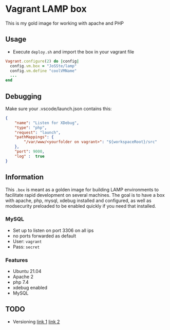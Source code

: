# Vagrant LAMP box

This is my gold image for working with apache and PHP

## Usage
* Execute `deploy.sh` and import the box in your vagrant file

``` ruby
Vagrant.configure(2) do |config|
  config.vm.box = "JoSSte/lamp"
  config.vm.define "coolVMName"
  ...
end
```

## Debugging

Make sure your .vscode/launch.json contains this:
``` json
{
    "name": "Listen for XDebug",
    "type": "php",
    "request": "launch",
    "pathMappings": {
        "/var/www/<yourfolder on vagrant>": "${workspaceRoot}/src"
    },
    "port": 9000,
    "log" :  true
}
```

## Information

This `.box` is meant as a golden image for building LAMP environments to facilitate rapid development on several machines. The goal is to have a box with apache, php, mysql, xdebug installed and configured, as well as modsecurity preloaded to be enabled quickly if you need that installed.

### MySQL
* Set up to listen on port 3306 on all ips
* no ports forwarded as default
* User: `vagrant`
* Pass: `secret`



### Features
* Ubuntu 21.04
* Apache 2
* php 7.4
* xdebug enabled
* MySQL

## TODO
* Versioning [link 1](https://www.vagrantup.com/docs/boxes/format) [link 2](https://martincarstenbach.wordpress.com/2020/05/05/versioning-for-your-local-vagrant-boxes-adding-a-new-box/)

